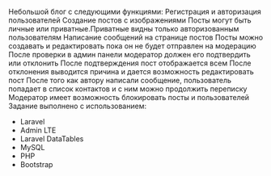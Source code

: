 Небольшой блог с следующими функциями:
Регистрация и авторизация пользователей
Создание постов с изображениями
Посты могут быть личные или приватные.Приватные видны только авторизованным пользователям
Написание сообщений на странице постов
Посты можно создавать и редактировать пока он не будет отправлен на модерацию
После проверки в админ панели модератор должен его подтвердить или отклонить
После подтверждения пост отображается всем
После отклонения выводится причина и дается возможность редактировать пост
После того как автору написали сообщение, пользователь попадает в список контактов и с ним можно продолжить переписку
Модератор имеет возможность блокировать посты и пользователей
Задание выполнено с использованием:
- Laravel
- Admin LTE
- Laravel DataTables
- MySQL
- PHP
- Bootstrap
